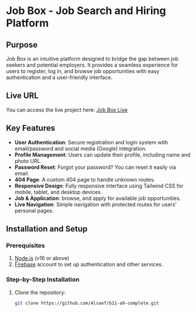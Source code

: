 # Job Box - Job Search and Hiring Platform

## Purpose
Job Box is an intuitive platform designed to bridge the gap between job seekers and potential employers. It provides a seamless experience for users to register, log in, and browse job opportunities with easy authentication and a user-friendly interface.

## Live URL
You can access the live project here: [Job Box Live](https://b11-a9-complete.vercel.app/)

## Key Features
- **User Authentication**: Secure registration and login system with email/password and social media (Google) integration.
- **Profile Management**: Users can update their profile, including name and photo URL.
- **Password Reset**: Forgot your password? You can reset it easily via email.
- **404 Page**: A custom 404 page to handle unknown routes.
- **Responsive Design**: Fully responsive interface using Tailwind CSS for mobile, tablet, and desktop devices.
- **Job  & Application**:  browse, and apply for available job opportunities.
- **Live Navigation**: Simple navigation with protected routes for users' personal pages.

## Installation and Setup

### Prerequisites
1. [Node.js](https://nodejs.org/) (v16 or above)
2. [Firebase](https://firebase.google.com/) account to set up authentication and other services.

### Step-by-Step Installation
1. Clone the repository:
   ```bash
   git clone https://github.com/Alsaef/b11-a9-complete.git
